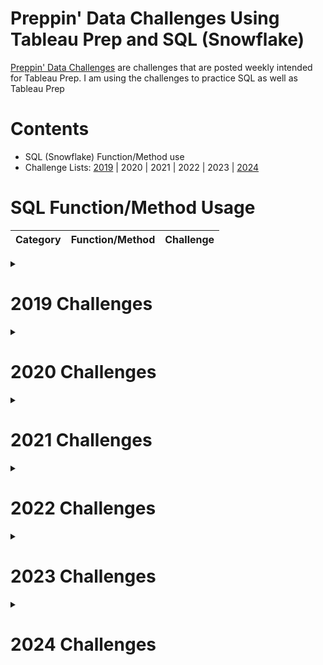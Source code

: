 # Preppin' Data Challenges Using Tableau Prep and SQL (Snowflake)

[Preppin' Data Challenges](https://preppindata.blogspot.com/) are challenges that are posted weekly intended for Tableau Prep. I am using the challenges to practice SQL as well as Tableau Prep

# Contents
* SQL (Snowflake) Function/Method use
* Challenge Lists: [2019](#2019link)  |  2020  |  2021  |  2022  |  2023  |  [2024](#2024link)

# SQL  Function/Method Usage

|Category|Function/Method|Challenge
|---|---|---|
  

<details>
<summary>
  
# 2019 Challenges
</summary>  
<a id="2019link"></a>
Click on the challenge hyperlink to view solutions

|||Challenges|||
|---|---|---|---|---|
|[Week 1](2019/Week_1/README.md)|[Week 2](2019/Week_2/README.md)|[Week 3](2019/Week_3/README.md)|[Week 4](2019/Week_4/README.md)|[Week 5]|
|[Week 6]|[Week 7]|[Week 8]|[Week 9]|[Week 10]|
|[Week 11]|[Week 12]|[Week 13]|[Week 14]|[Week 15]|
|[Week 16]|[Week 17]|[Week 18]|[Week 19]|[Week 20]|
|[Week 21]|[Week 22]|[Week 23]|[Week 24]|[Week 25]|
|[Week 26]|[Week 27]|[Week 28]|[Week 29]|[Week 30]|
|[Week 31]|[Week 32]|[Week 33]|[Week 34]|[Week 35]|
|[Week 36]|[Week 37]|[Week 38]|[Week 39]|[Week 40]|
|[Week 41]|[Week 42]|[Week 43]|[Week 44]|[Week 45]|
|[Week 46]|||||
</details>

<details>
<summary>
  
# 2020 Challenges
</summary>  

Click on the challenge hyperlink to view solutions

|||Challenges|||
|---|---|---|---|---|
|[Week 1]|[Week 2]|[Week 3]|[Week 4]|[Week 5]|
|[Week 6]|[Week 7]|[Week 8]|[Week 9]|[Week 10]|
|[Week 11]|[Week 12]|[Week 13]|[Week 14]|[Week 15]|
|[Week 16]|[Week 17]|[Week 18]|[Week 19]|[Week 20]|
|[Week 21]|[Week 22]|[Week 23]|[Week 24]|[Week 25]|
|[Week 26]|[Week 27]|[Week 28]|[Week 29]|[Week 30]|
|[Week 31]|[Week 32]|[Week 33]|[Week 34]|[Week 35]|
|[Week 36]|[Week 37]|[Week 38]|[Week 39]|[Week 40]|
|[Week 41]|[Week 42]|[Week 43]|[Week 44]|[Week 45]|
|[Week 46]|||||
</details>

<details>
<summary>
  
# 2021 Challenges
</summary>  

Click on the challenge hyperlink to view solutions

|||Challenges|||
|---|---|---|---|---|
|[Week 1](2021/Week_1/README.md)|[Week 2](2021/Week_2/README.md)|[Week 3](2021/Week_3/README.md)|[Week 4](2021/Week_4/README.md)|[Week 5]|
|[Week 6]|[Week 7]|[Week 8]|[Week 9]|[Week 10]|
|[Week 11]|[Week 12]|[Week 13]|[Week 14]|[Week 15]|
|[Week 16]|[Week 17]|[Week 18]|[Week 19]|[Week 20]|
|[Week 21]|[Week 22]|[Week 23]|[Week 24]|[Week 25]|
|[Week 26]|[Week 27]|[Week 28]|[Week 29]|[Week 30]|
|[Week 31]|[Week 32]|[Week 33]|[Week 34]|[Week 35]|
|[Week 36]|[Week 37]|[Week 38]|[Week 39]|[Week 40]|
|[Week 41]|[Week 42]|[Week 43]|[Week 44]|[Week 45]|
|[Week 46]|||||
</details>

<details>
<summary>
  
# 2022 Challenges
</summary>  

Click on the challenge hyperlink to view solutions

|||Challenges|||
|---|---|---|---|---|
|[Week 1]|[Week 2]|[Week 3]|[Week 4]|[Week 5]|
|[Week 6]|[Week 7]|[Week 8]|[Week 9]|[Week 10]|
|[Week 11]|[Week 12]|[Week 13]|[Week 14]|[Week 15]|
|[Week 16]|[Week 17]|[Week 18]|[Week 19]|[Week 20]|
|[Week 21]|[Week 22]|[Week 23]|[Week 24]|[Week 25]|
|[Week 26]|[Week 27]|[Week 28]|[Week 29]|[Week 30]|
|[Week 31]|[Week 32]|[Week 33]|[Week 34]|[Week 35]|
|[Week 36]|[Week 37]|[Week 38]|[Week 39]|[Week 40]|
|[Week 41]|[Week 42]|[Week 43]|[Week 44]|[Week 45]|
|[Week 46]|||||
</details>

<details>
<summary>
  
# 2023 Challenges
</summary>  

Click on the challenge hyperlink to view solutions

|||Challenges|||
|---|---|---|---|---|
|[Week 1]|[Week 2]|[Week 3]|[Week 4]|[Week 5]|
|[Week 6]|[Week 7]|[Week 8]|[Week 9]|[Week 10]|
|[Week 11]|[Week 12]|[Week 13]|[Week 14]|[Week 15]|
|[Week 16]|[Week 17]|[Week 18]|[Week 19]|[Week 20]|
|[Week 21]|[Week 22]|[Week 23]|[Week 24]|[Week 25]|
|[Week 26]|[Week 27]|[Week 28]|[Week 29]|[Week 30]|
|[Week 31]|[Week 32]|[Week 33]|[Week 34]|[Week 35]|
|[Week 36]|[Week 37]|[Week 38]|[Week 39]|[Week 40]|
|[Week 41]|[Week 42]|[Week 43]|[Week 44]|[Week 45]|
|[Week 46]|||||
</details>

<details>
<summary>
  
# 2024 Challenges
</summary>  
<a id="2024link"></a>
Click on the challenge hyperlink to view solutions

|||Challenges|||
|---|---|---|---|---|
|[Week 1]|[Week 2]|[Week 3]|[Week 4]|[Week 5]|
|[Week 6]|[Week 7]|[Week 8]|[Week 9]|[Week 10]|
|[Week 11]|[Week 12]|[Week 13]|[Week 14]|[Week 15]|
|[Week 16]|[Week 17]|[Week 18]|[Week 19]|[Week 20]|
|[Week 21]|[Week 22]|[Week 23]|[Week 24]|[Week 25]|
|[Week 26]|[Week 27]|[Week 28]|[Week 29]|[Week 30]|
|[Week 31]|[Week 32]|[Week 33]|[Week 34]|[Week 35]|
|[Week 36]|[Week 37]|[Week 38]|[Week 39]|[Week 40]|
|[Week 41]|[Week 42]|[Week 43]|[Week 44]|[Week 45]|
|[Week 46]|||||
</details>
